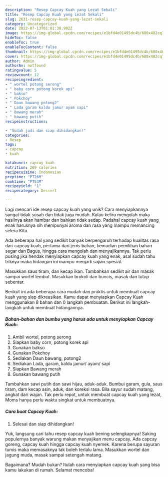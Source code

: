 ```yaml
---
description: "Resep Capcay Kuah yang Lezat Sekali"
title: "Resep Capcay Kuah yang Lezat Sekali"
slug: 2631-resep-capcay-kuah-yang-lezat-sekali
category: Uncategorized
date: 2022-07-13T01:01:38.992Z
image: https://img-global.cpcdn.com/recipes/e1bfd4e01495dc4b/680x482cq70/capcay-kuah-foto-resep-utama.jpg
hideToc: false
enableToc: true
enableTocContent: false
thumbnail: https://img-global.cpcdn.com/recipes/e1bfd4e01495dc4b/680x482cq70/capcay-kuah-foto-resep-utama.jpg
cover: https://img-global.cpcdn.com/recipes/e1bfd4e01495dc4b/680x482cq70/capcay-kuah-foto-resep-utama.jpg
author: Admin
authorAv: notfound
ratingvalue: 5
reviewcount: 12
recipeingredient:
- " wortel potong serong"
- " baby corn potong korek api"
- " bakso"
- " Pokchoy"
- " Daun bawang potong2"
- " Lada garam kaldu jamur ayam sapi"
- " Bawang merah"
- " bawang putih"
recipeinstructions:

- "Sudah jadi dan siap dihidangkan!"
categories:
- Resep
tags:
- capcay
- kuah

katakunci: capcay kuah 
nutrition: 269 calories
recipecuisine: Indonesian
preptime: "PT26M"
cooktime: "PT53M"
recipeyield: "1"
recipecategory: Dessert

---
```





Lagi mencari ide resep capcay kuah yang unik? Cara menyiapkannya sangat tidak susah dan tidak juga mudah. Kalau keliru mengolah maka hasilnya akan hambar dan bahkan tidak sedap. Padahal capcay kuah yang enak harusnya sih mempunyai aroma dan rasa yang mampu memancing selera Kita.





Ada beberapa hal yang sedikit banyak berpengaruh terhadap kualitas rasa dari capcay kuah, pertama dari jenis bahan, kemudian pemilihan bahan segar dan Bagus, hingga cara mengolah dan menyajikannya. Tak perlu pusing jika hendak menyiapkan capcay kuah yang enak,      asal sudah tahu triknya maka hidangan ini mampu menjadi sajian spesial.














Masukkan saus tiram, dan kecap ikan. Tambahkan sedikit air dan masak sampai wortel lembut. Masukkan brokoli dan buncis, masak dan tutup sebentar.






Berikut ini ada beberapa cara mudah dan praktis untuk membuat capcay kuah yang siap dikreasikan. Kamu dapat menyiapkan Capcay Kuah menggunakan 8 bahan dan 0 langkah pembuatan. Berikut ini langkah-langkah untuk membuat hidangannya.

<!--inarticleads1-->

##### Bahan-bahan dan bumbu yang harus ada untuk menyiapkan Capcay Kuah:

1. Ambil  wortel, potong serong
1. Siapkan  baby corn, potong korek api
1. Gunakan  bakso
1. Gunakan  Pokchoy
1. Sediakan  Daun bawang, potong2
1. Sediakan  Lada, garam, kaldu jamur/ ayam/ sapi
1. Siapkan  Bawang merah
1. Gunakan  bawang putih


Tambahkan sawi putih dan sawi hijau, aduk-aduk. Bumbui garam, gula, saus tiram, dam kecap asin, aduk, dan koreksi rasa. Bila sayur sudah matang, angkat dari wajan. Tak perlu repot, untuk membuat capcay kuah yang lezat, Moms hanya perlu waktu singkat untuk membuatnya. 

<!--inarticleads2-->

##### Cara buat Capcay Kuah:


1. Selesai dan siap dihidangkan!

Yuk, langsung cari tahu resep capcay kuah bening selengkapnya! Saking populernya banyak warung makan menyajikan menu capcay. Ada capcay goreng, capcay kuah hingga capcay kuah nyemek. Karena berupa sayuran tumis maka memasaknya tak boleh terlalu lama. Masukkan wortel dan jagung muda, masak sampai setengah matang. 

Bagaimana? Mudah bukan? Itulah cara menyiapkan capcay kuah yang bisa kamu lakukan di rumah. Selamat mencoba!
